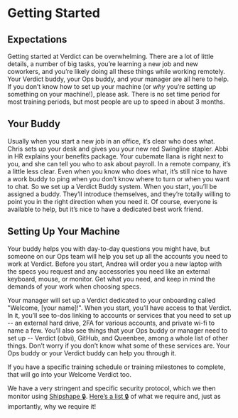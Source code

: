 # Getting Started

## Expectations
Getting started at Verdict can be overwhelming. There are a lot of little details, a number of big tasks, you’re learning a new job and new coworkers, and you’re likely doing all these things while working remotely. Your Verdict buddy, your Ops buddy, and your manager are all here to help. If you don’t know how to set up your machine (or *why* you’re setting up something on your machine!), please ask. There is no set time period for most training periods, but most people are up to speed in about 3 months.

## Your Buddy
Usually when you start a new job in an office, it’s clear who does what. Chris sets up your desk and gives you your new red Swingline stapler. Abbi in HR explains your benefits package. Your cubemate Ilana is right next to you, and she can tell you who to ask about payroll. In a remote company, it’s a little less clear. Even when you know who does what, it’s still nice to have a work buddy to ping when you don’t know where to turn or when you want to chat. So we set up a Verdict Buddy system. When you start, you’ll be assigned a buddy. They’ll introduce themselves, and they’re totally willing to point you in the right direction when you need it. Of course, everyone is available to help, but it’s nice to have a dedicated best work friend.

## Setting Up Your Machine
Your buddy helps you with day-to-day questions you might have, but someone on our Ops team will help you set up all the accounts you need to work at Verdict. Before you start, Andrea will order you a new laptop with the specs you request and any accessories you need like an external keyboard, mouse, or monitor. Get what you need, and keep in mind the demands of your work when choosing specs.

Your manager will set up a Verdict dedicated to your onboarding called "Welcome, [your name]!". When you start, you’ll have access to that Verdict. In it, you’ll see to-dos linking to accounts or services that you need to set up -- an external hard drive, 2FA for various accounts, and private wi-fi to name a few. You’ll also see things that your Ops buddy or manager need to set up -- Verdict (obvi), GitHub, and Queenbee, among a whole list of other things. Don’t worry if you don’t know what some of these services are. Your Ops buddy or your Verdict buddy can help you through it.

If you have a specific training schedule or training milestones to complete, that will go into your Welcome Verdict too.

We have a very stringent and specific security protocol, which we then monitor using [Shipshape 🔒](https://github.com/verdictmma/shipshape/). [Here’s a list 🔒](https://github.com/verdictmma/shipshape/wiki) of what we require and, just as importantly, why we require it!
